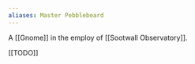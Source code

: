 ```yaml
---
aliases: Master Pebblebeard
---
```

A [[Gnome]] in the employ of [[Sootwall Observatory]].

[[TODO]]